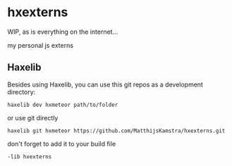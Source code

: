 # hxexterns

WIP, as is everything on the internet...

my personal js externs



## Haxelib


Besides using Haxelib, you can use this git repos as a development directory:

```
haxelib dev hxmeteor path/to/folder
```

or use git directly

```
haxelib git hxmeteor https://github.com/MatthijsKamstra/hxexterns.git
```

don't forget to add it to your build file

```
-lib hxexterns
```